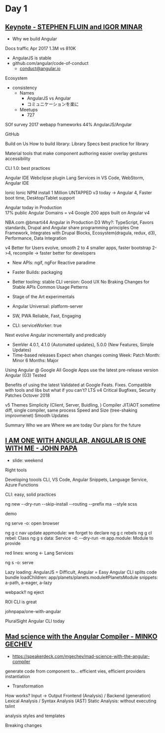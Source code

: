 # Day 1


## [Keynote - STEPHEN FLUIN and IGOR MINAR](https://www.youtube.com/watch?v=anzsE2TbCyk)

- Why we build Angular

Docs traffic
Apr 2017 1.3M vs 810K
- AngularJS is stable
- github.com/angular/code-of-conduct
  - conduct@angular.io

Ecosystem
- consistency
  - Names
    - AngularJS vs Angular
    - コミュニケーションを楽に
  - Meetups
    - 727

SOf survey 2017
webapp frameworks
44% AngularJS/Angular

GitHub 

Build on Us
How to build library: Library Specs
best practice for library

Material
tools that make component authoring easier
overlay
gestures
accessibility

CLI 1.0: best practices

Angular IDE Webclipse plugin
Lang Services in VS Code, WebStorm, Angular IDE

Ionic
Ionic NPM install 1 Million
UNTAPPED
v3 today -> Angular 4, Faster boot time, Desktop/Tablet support

Angular today
in Production  
17% public Angular Domains = v4
Google 200 apps built on Angular v4

NBA.com @bmarti44
Angular in Production
D3
Why?: TypeScript, Favors standards, Drupal and Angular share programming principles
One Framework, Integrates with Drupal Blocks, Ecosystem(dragula, redux, d3), Performance, Data Integration

v4 
Better for Users
evolve, smooth 2 to 4
smaller apps, faster bootstrap
2->4, recompile -> faster
better for developers
- New APIs: ngif, ngFor Reactive paradime
- Faster Builds: packaging
- Better tooling: stable CLI version: Good UX
No Braking Changes for Stable APIs Common Usage Petterns

- Stage of the Art
experimentals
- Angular Universal: platform-server
- SW, PWA
Reliable, Fast, Engaging
- CLI: serviceWorker: true

Next
evolve Angular incrementally and predicably
- SemVer
4.0.1, 4.1.0 (Automated updates), 5.0.0 (New Features, Simple Updates)
- Time-based releases
Expect when changes coming
Week: Patch
Month: Minor
6 Months: Major

Using Angular @ Google
All Google Apps use the latest pre-release version Angular (G3)
Tested

Benefits of using the latest
Validated at Google
Feats. Fixes.
Compatible with tools and libs
but what if you can't?
LTS v4 Critical Bugfixes, Security Patches Octover 2018

v5 Themes
Simplicity (Client, Server, Buidling, ) Compiler JIT/AOT sometime diff, single compiler, same process
Speed and Size (tree-shaking improvmenet)
Smooth Updates

Summary
Who we are
Where we are today
Our plans for the future

## [I AM ONE WITH ANGULAR, ANGULAR IS ONE WITH ME - JOHN PAPA](https://www.youtube.com/watch?v=h7eVZg3j_Lk) 
  - slide: weekend

  Right tools

Developing toools
CLI, VS Code, Angular Snippets, Language Service, Azure Functions

CLI: easy, solid practices

ng new 
--dry-run
--skip-install
--routing
--prefix ma
--style scss

demo

ng serve
-o: open browser

ng g c nav
update appmodule: we forget to declare
ng g c rebels
ng g cl rebel: Class
ng g s data: Service
-d: --dry-run
-m app.module: Module to provide

red lines: wrong <- Lang Services

ng s -o: serve

Lazy loading: AngularJS = Difficult, Angular = Easy
Angular CLI splits code bundle
loadChildren: app/planets/planets.module#PlanetsModule
snippets: a-path, a-eager, a-lazy

webpack!!
ng eject

ROI
CLI is great

johnpapa/one-with-angular

PluralSight Angular CLI today

## [Mad science with the Angular Compiler - MINKO GECHEV](https://www.youtube.com/watch?v=tBV4IQwPssU)
  - https://speakerdeck.com/mgechev/mad-science-with-the-angular-compiler

  generate code from component to...
efficient vies, efficient providers instantiation

- Transformation

How works?
Input -> Output
Frontend (Analysis) / Backend (generation)
Lexical Analysis / Syntax Analysis (AST)
Static Analysis: without executing
tslint

analysis styles and templates

Breaking changes
<template> -> <ng-template>
Renderer -> Renderer2
sed? maybe break string literal

Context Aware Replacements
mgechev/ngmigrate
npm i -g ngmigrate

Code visualization
Large Software Systems

mgechev/ngast
get all metadata, relations

mgechev/ngrev
reverse engineering for Angular project
select tsconfig
visualize dependencies/relations

one dimension obove
mgechev/ngworld
visualization
ngworld -p tsconfig.json && open world/index.html

## [Creating VR Experiences with Angular and WebGL - AUSTIN MCDANIEL](https://www.youtube.com/watch?v=L_eQKnl8sao)

VR with Angular

`#ngPanda`
@amcdnl


interaction
- punch card
- keyboard
- mouse
- touch

VR is the next evolution

WebVR (WebGL)
2014-

Same Problems, different story
- Interaction event: click, keyboard, touch
- Viewport: window resize
- Life cycle: init, render, destroy
- Animations
- Dataflow

Challenges
- Desktop//Mobile VR
- Head tracking
- Gesture
- Voice Recognition for Input
- Shaders

HOPE
- a-frame
  - WebGL markup

in Angular

Custom  Renderers!
- Web
- Mobile Native
- Desktop Native
- Server-side

abstracted DOM elements

Override DOM Renderer

```
createElement(obj) {
  // if object === webgl don't render
}
```

```
<ngx-renderer>
  <ngx-orbit-controls>
  <ngx-scene>
    <ngx-sphere *ngFor>
```

Apply the stereoscopic filters

WebVR Polyfills


VR emulator Chrome extension

Next
- Better Render Ref.
- Native Compilation?
  - into Headset native

## [Module vs Module - DEBORAH KURATA](https://www.youtube.com/watch?v=ntJ-P-Cvo7o)

ES2015 Module vs Angular Module

Lazy loading

JS problem: Namespaces, Code organization
- AngularJS Module
- TypeScript Module
- ES2015 Module
- Angular Module

ES2015 Modules
- simple code file
  - export 
  - import
- micro

Angular Module
- macro
- defines components, dependencies
- more modules: feature modules
  - AppModule
- Angular Module is a ES2015 Module

Components depenedency

all component,pipe in AppModule

- declarations: [...]
- bootstrap: [AppComponent]
  - find in index.html
- providers:[ProductService]
  - application wide injector
- imports: [BrowserModule, ...]

ES2015 import & Angular imports

RouterModule
- Directives (declarations, exports)
- Services (providers)
  - not provided by forChild()

exports
- declared stuff for other modules

Feature modules
- particular feature area
- still provides to application wide injector
- CommonModule: ngIf, ngFor
  - BrowserModule has 

add new features modules...
Duplicated components and imports
-> SharedModule

SharedModule
- StarComponent
- CommonModule ->
- FormsModule

Angular Modules
- Organize the pieces of out app: declarations
- Extends out app with capability from external lib: imports array
- Provide a template resolution environment: ngFor, ngIf, ...
- Aggregate and re-export
- Provide config for compiler
- Loaded eagerly or lazy

Lazy but fast
- first time for bootstrap
- small bundle

Preparing for Lazy Loading
- Use a feature module
  - lazy load is based on module level
- Group routes under a single parent
  - { path: products, children: [...] }
- Don't import the module in another module
  - eliminate all ES2015 importing

## [Embrace Component Tranquility - JUSTIN SCHWARTZENBERGER](https://www.youtube.com/watch?v=d7fLYenKy-I)

Componentization

Angular Component model

Angular Component = Markup + Logic + Style

Component: Web Components, Polymer, React

Component architects

Player cards

Component = styles, Input/Output, Template

Componenize all the things -> cannot

Darkness fall

price we pay when we build component : Component Tax

An Angular Component
- Rendering Engine
   - Deps, CD
- Execution and Tracking
- Pre-run Compilation
- JS payload adding

The Payload Tax
- bootsrrapping
- Lazy loading
- display decitions
- change detection

The Execution Tax

deciding to make a component
- We need that payload
- We want that execution

becoming component architect

custom element selector pattern 
- write many container components

The Container Element Tax
- Custom Element is not block level by default
  - :host: { display: block; }
- not semantic `<section>` wrapper
- -> JS Payload

Component Selectors
- element
- class
- attr
- attr name and value
- :not() selector

```
<section owHeroList>
```

```
@Component({
  selector: [owHeroList],
  template: `
    <h2>Heroes</h2>
    <ng-content></ng-content>
  `
})
```

**Component footprint gets smaller**
  - no styles
  - no container

Component/**Directive** Selectors

Component Composition
- The Decision and Presentation Pattern

Decision Maker + Presenters
- Decision Maker
  - Parent Component: Load Data, Change Data
- Presenters
  - Child Component: @Input/@Output, OnPush
  - easy to reuse

The Tree Coupling Tax

CardListComponent: Decision
```
@Component({
  selector: ow-card-list,
  template: <ow-card *ngFor=".." [card]="card" (upvote)="...">
})
class {
  cards: [...];
  upvote() {};
}
```

CardComponent: Presenter
```
@Component({
selector: 'ow-card'
template: `
<h2>{{card.name}}
<button (click)="upvote.emit()" <---
`
})
```

new UpvoteButton

```
@Component({
selector: 'ow-upvote'
template: `
<button (click)="upvote.emit()" <---
`
})
```

middle (upvote) is only for pass-thru. we don't have pay that tree coupling task

Trade-off

a option: CardService in UpvoteComponent (injection)

Challenge with Services: each component has own services
- not be coupled
- harmony

it's like Redux patterns
- Store in all component

Eliminate Tree-coupling tax
- Decision/Presentation
- Services
- Oservables
- Redux

**Atomic Design** methodology
- Page View
  - Composition Component
    - native DOM + attribute selector
      - aside[owAgentList], article[owMap] 
  - Global Component
- Service with Observables
- Decision and Presentation

Componentize tax balance

## [Animations in Angular 4.0.0 - MATIAS NIEMELA](https://www.youtube.com/watch?v=Oh9wj-1p2BM)

http://yom.nu/ng-conf-2017

Demo: yom.nu/ng-conf-2017-demo

4 years works on Angular

- New feeatues
- Everything is here 4.1
- Demo

@angular/animations
- animations specific code
- refactored fully dynamic

Migration from 2
- import style,animate,transition, trigger from /animations
- import BrowserAnimationsModule

a ton of changes not external API but internal
- 100% run time handled which allows for a lots of cool things

AnimationsModule
- BrowserAnimationModule: for users (runtime)
- NoopAnimationsModule: for testing (disable all animations)

SYstemJS
load all three bundles
- animations.umd
- animations-browser.umd
- platform-browser-animations.umd

basic example
- fade in/out

special property `@` symbol

```html
<div [@fade]="active ? 'in' : 'out'">
  hello there
</div>
<button (click)="toggleActive()">Toggle</button>
```

```
animations: [
  trigger('fade', [...])
]
```

import an animation as a module

```
animations: [fadeAnimations]
```

```
export fadeAnimations = trigger('fade', [
  transition('* => in', [
    style({opaticy: 0}),
    animate(100, style({opacity: 1}))
  ]),
  transition('* => out', [
    animate(100, style({opacity: 0}))  
  ])
])
```

Angular knows opacity is 1 before the animation started

Animation Callback Events

```html
<div [@fade]="active ? 'in' : 'out'"
     (@fade.start)="onStart($event)"
     (@fade.done)="onDone($event)">
  hello there
</div>
```

$event
- element: any (div)
- fromState: string (in|out)
- toState: string (in|out)
- totalTime: number (1000)
- triggerName: string (fade)
- phaseName: string (start|done)

building animation()s
- Reusable animation

`animation()` function
- defines a reusable animation as a module
- input variables
- transition() uses it
- sub animations
  - `animateChild()` is used to invoke it

Refactor `@fade` animation
- fade in/out is are common

```ts
export const fadeIn = animation([
  style({opacity: 0}),
  animate(1000, style({ppacity: 1}))
])
export const fadeOut = animation([
  animate(1000, style({opacity: 0}))
])
```

Use 

```ts
trigger('fade', [
  transition('* => in', animateChild(fadeIn)),
  transition('* => out', animateChild(fadeOut))
])
```

Dynamic animation: input variables coming
- animateChild accepts input params
- animateChild(animation, {params: value})

```ts
export const fadeIn = animation([
  style({opacity: '$start'}),
  animate(1000, style({opacity: '$end'}))
], { end: 1}) // default value

export const fadeOut = animation([
  animate('$duration', style({opacity: 0}))
], { duration: 1000 })
```


```ts
trigger('fade', [
  transition('* => in', animateChild(fadeIn, { start: 0})),
  transition('* => out', animateChild(fadeOut, { duration: '$customTime'}))
], { customTime: '2s' }) // valiables for variables
```

how do you get data into a transision

```ts
<div [@fade]="exp"></div>

@class DemoFadeComponent {
  exp = 'in'
}
```

from 4.1: object passing for passing params

```ts
<div [@fade]="exp"></div>

@class DemoFadeComponent {
  exp = { value: 'in', customTime: 1000};
}
```

`query()` animations

query() and queryAll()
- Collects inner items
- Uses querySelector/querySelectorAll
- Can detect enter/leave & active animations

```html
<div class="contianer" *ngIf="active" @reveal> // no expression
  <h2>title</h2>
  <p>text</p>
  <p>text</p>
  <img/>
</div>
```

Group: parallel

```ts
// 1. shrink the container to be small
style({overflow: 'hidden', height: 0}) // @ container
// 2. hide all inner children
queryAll('*', style({opacity: 0}) // @ children
// 3. animate the container and inner children
group([
  animate('0.5s', style({ height: '*'}), // container
  queryAll('*', animate(500, style({opacity: 1}))) // children
])
```

Programmatic animations

`AnimationBuilder`
- Build animation on the fly: out of `@Component`
- Player access: lower APIs exposed
- frame-by-frame control

```ts
class Cmp {
  constructor(private builder: AnimationBuilder) {}

  start(percentage) {
    const definition = this.builder.build([
      style({width: 0}),
      animate(1000, style({width: (percentage * 100) + '%'}))
    ]);
    const player = definition.create(element);
    return player
  }
}
```

- player.play(),pause(),finish(),onDone(),setPosition(percentage),destroy()

FAQ feature: route animations

Animations + Routes
- 2 child routes and 1 parent route to control them
- have to access to route-outlet
  - RouteOutlet has the data: active route, and custom metadata within the route
- Transitions = route changes
- No extensions for router edge case: Use basic APIs

```html
<div [@routerAnimations]="prepareRoute(r)">
  <router-outlet #r="outlet"></router-outlet> 
</div>
```

```ts
prepareRoute(r: RouterOutlet) {
  return r.activeRoute ? r.activeRoute.config.animation: '';
}
```

```ts
const ROUTES = [
  {
    path: '',
    component: IndexPage,
    animation: {
      value: 'home',
      // more data
      left: '100%'
    }
  },
  {
    path: 'about',
    component: AboutPage,
    animation: {
      value: 'about',
    }
  },
]
```

```ts
trigger('routerAnimations', [
  transition('home => about', group([ // home => about specific animation
    query('home-page', [...]),
    query('about-page', [...]),
  ])),
  transition('* => *', [ // all routing
    query(':enter', [...]),
    query(':leave', [...]),
  ]),
])
```

Remember: Angular 4.1

yom.nu/ng-conf-2017

## [Keeping the Sand Out of Your Eyes  No Sandbox, No Problem - TIM EHAT](https://www.youtube.com/watch?v=Lkda4xNPi5M)
AngularJS 1.6
- Injection
Executing User Content is Bad
Potential is Bad
no valuable contents,internal tools -> Browser + LastPass...

Angular Expression
{{ 1 + 1 }} -> 2
{{ user.name }} -> 'timehat'
{{ user.name }} -> '<script>alert("XSS")</script> with escaping

Expression Sandbox
Resticting expression
difficult to test and maintain

1.6 Removal Sandbox
Edge case fixing for sandbox
No more patch

1. passing user content to $compoile => Even if it's excaped
2. Building templates on Server -> HTML escaped? ng-app remains
angular-expression-injection

Dont mix client/server templates
Dont generate template from user input
Use ng-non-bindable
Don't pass user contents to $func
Hack your app

## [Thoughtful Component Design - JEREMY ELBOURN and MILES MALERBA](https://www.youtube.com/watch?v=0BikjL858OQ)

https://goo.gl/TvRLlu

Angular Material
- Projected by Angular Team
- High quality set of UI component
- Based on Material Design Spec
- Use best practice


1 to 2
- 2.5 years
- 50+ components
- 5657 commits

We've learned a lot to building component
- component design practice

Thoughtful use of custom elements for your angular components (and when not to use custom elements)

Angular custom elements for wraps stuffs and put it anywhere
- `md-input-container` style
- users still can access to the native elements
- avoid hiding element inside of the template in a custom element

```html
<md-input-container>
  <input required type="email">
</md-input-container>

<button md-button>SAVE</button>
```

Same practice for complex components
- Keep composition of native elements 

```html
<nav md-tab-nav-bar ...>
  <a md-tab-link ...>
    {{ link.label }}
  </a>
</nav>
```

Other benefits
- In Material Design, Buttons handles click actions and navigation links 
- accessibility for screen reader users
  - need to add right roles and aria attrs

Not Good 
```html
<md-button (click)="...">SAVE</md-button>
<md-button [href]="...">VIEW</md-button>
```

Good: native accessibilty without additional attrs
```html
<button md-button (click)="...">SAVE</button>
<a md-button [href]="...">VIEW</a>
```

Other benefits
- make components simple

Not Good
```html
<md-input></md-input>
```

- need to pass-thru inputs from `md-input` to inner `input`
  - larger generated code by compiler

Good
```html
<md-input-container>
  <input required type="email">
</md-input-container>
```

Benefits
- Familiar APIs!
- Accessibiity win!
- Simpler implementaion!

Thoughtful COmponent Composition

Menu view
- 2 parts
  - toggle button
  - menu panel
- how to write the template

Not Good
- Encapusulated by md-menu
  - how to pass the class to inner trigger button?
  - another class for panel to put on custom shadow?
  - and and and ...
```
<md-menu [triggerClass]="menuSpacing" [panelClass]="panelShadow" ...>
  <md-menu-item ...>{{opt.label}}</md-menu-item>
</md-menu>
```

now: Split up the different parts and connect
- Flexible
- `mdMenuTriggerFor` directive

```html
<button md-button [mdMenuTriggerFor]="menu" ...>SETTINGS</button>

<md-menu #menu="mdMenu">
  <button md-menu-item ...>{{opt.label}}</button>
</md-menu>
```

Mor ecomplex component approach
- autocomplete = input + options panel
- datepicker = input + calendar panel
- data-table = table + sorters + paginator

benefits
- single responsibility
- flexibility win
- friendly to native elements
  - interop other libs

directy touchs to DOM

Thoughtful DOM Interaction

Use code -> Angular -> DOM: abstraction is why we use a framework

how to use native web APIs not abstracted

Measuring, sizing and positioning of elements

Slider component: requires window width

Reaching outside the Angular app
- html dir="rtl"
- body > Angular

Server Side: Universal
- no DOM APIs on Seriver

Found: when happen Component doing on native API = 2 kinds
- In response to user interaction
  - Good to pre-render!
  - No users on server
- On initial render
  - Needs special handling
  - measuring something after CSS: common case
    - Universal will provide way to do that some small snippets to fix-up that

WARNING: Avoid manual templating!! 

DOM
- avoid when possible
- use carefully if necesary
- beware XSS

The Angular Zone

Thoughtful Zone Interaction

Asynchronous execution context
- even asynchronous things!
- detect when Angular runs CD

ngZone.runOutsideAngular(() => {
  // invisible from Angular

  document.body.addEventListener('scroll', () => {
  })

  requestAnimationFrame(() => {
  })
})

Be thoughtful about
- custom elements
- component composition
- DOM interaction
- Use of Zones


## [Back from the past: A tale of helping others upgrade from Angular 1.x - SERGIO CRUZ](https://www.youtube.com/watch?v=FFhJSkI35U8)

My history of upgrading AngularJS to Angular

2013
- first AngularJS
  - download AngularJS source code
  - add script tag to a page
  - write
  - profit?

AngularJS Awesome in 2013
- Idea to conception in no time
  - protopyping
- Great separation of concerns
- Similar MVC as backend code
  - dependency injection

in 2017
- write client-side app

2017
- install the CLI
- generate project
- hello typeScript
- npm all the thing
- no script tag
  - automated by CLI
- help(?)

This happens All the time with new Angular developers

Problem: modern JS apps
- More tooling: Node.js Webpack, ..
- Modern languages: ES2015m TypeScript, ...
- Mo limited to browsers
- All of this while
  - Backwards compatible
  - learning best practieve as we go

- Not as simple as script tags anymore
- Dev onboarding is more difficult
- Lot' to gain, but comes at a price

JavaScript has gotten harder

Common difficulties when upgrading

TypeScript?
  - don't have to, but most people use

Template syntax?
  - `[]`, `()`, `*`

CLI?
  
Actual challenges I ran into
- Mixed with backend: Rails + AngularJS
- CoffeeScript
- Bower
- Grunt

We wanted to undertand 
- so we used science

Upgrading process

Pain points: survey by jeffwhelpley
- Time & priority: stopping developing new features
- Business incentive
- Team proficiency
  - developers didn't want to learn new framework
- 3rd party libs
- All the tooling

The new Angular syntax is not the reason why some people aren't upgrading

How to go about it Angular

Steps we can take today
- Component-based
  - move from controllers and directives
- Write full SPAs
  - stop container of the website
- install deps with npm
  - install
  - webpack
- Use TypeScript

## [Mischief Maker - LUKAS RUEBBELKE and ROGER TIPPING](https://www.youtube.com/watch?v=kW37RU5k8xM)

- application developing stage
- enlighten
  - have a MIDI Keyboard, use navigator.requestMIDIAccess()
- knowledge
  - learn RxJS and Web MIDI API
- understand
  - raw data to view make senses
- manifest 
  - "make music together"
- perceive: notice
  - perceive the impact of out actions
  - we must ask the universe when we do something what is the impact, what are you trying to tell us
  - you may want to record
- reflect
  - play the recorded audio
- evolve
  - multiple recording
- review
  - singing

## [ng-STEAM - JOE SKEEN and GWEN SKEEN](https://www.youtube.com/watch?v=39vCAvW0a7E)

## [The Memory Leak Brain Drain - JON BOYD](https://www.youtube.com/watch?v=cWHR-Eqe8q4)

## [There and Back Again  a developer’s tale - JACOB TURNER](https://www.youtube.com/watch?v=IFblumxIFW8)

## [The Little Tool That Dreams Big - HANS LARSEN](https://www.youtube.com/watch?v=f9hhzDZXWPM)

## [The Angular Compiler 4.0 - TOBIAS BOSCH](https://www.youtube.com/watch?v=RXYjPYkFwy4)

smaller generated code

- Angular Compiler
Metadata -> Parse -> AST -> Transform -> TS/JS -> Instatiate -> App
4.0 Change is Transform & Instantiate

View() {
  return viewDef([
    elementDef(0, "div", [["a1": "v1"]])
  ])
}
ViewDefinition = 1 / component definition
ViewData = 1 / component instance

Hierarchy: child count
elementDef(1, "div", [])
elementDef(0, "span", [])

Directive
directiveDef(3, NgModel, [NgForm]), child count, class, injection

Lifecycle hooks
class NgModel implement ...
Bit shift

Bindings

elementDef(, , , ["href"])
(view, comp, check) => { check(view, 0, comp.someHref) }

v2 vs v4

v2
Performance is good. but big.

Trade-off
Benchmarks
bootstrap/size/route/update

size: better
Closure Compiler: super optimizable 

bootstrap: not changed

route: OK (not tuned component)
update: (not tuned component)

Next
- Make AOT the default
- Watch mode: ngc --watch
- Better error messages
- Type-checking in templates (without ngfactory, indicate on the template)
- More flexible metadata (3rd party tooling)
- Remove ngfactory.ts files (more simpler)

## [Reactive Programming with RxJS  A Beginner’s Perspective - TRACY LEE and BEN LESH](https://www.youtube.com/watch?v=aZRJOVPMW4k)

Perspective

How to create new Observable
new Observable(observer => ...)

Many creation methods
of, from

Lookahead Search
(input)=inputChange$.next(value)
inputChanges$

Mistakes
import from "rxjs/Rx" "rxjs" 
Include just what you need
Tree-Shaking

catch(err => {
  console.error(err)
  return Obsevable.empty()
})

switchMap(text => {
  return this.puns.suggestKeywords(text);
})

keyword$.share() for twice  | async

Same-shapedness

Wrap Speech API

keyword$ = merge(spoken, typed).share()


## [How to Scratch an Itch - JUSTIN SEARLS](https://www.youtube.com/watch?v=7YB1I5h2ujw)

- Make apps for your fun
